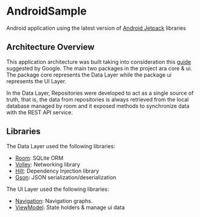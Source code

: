 # AndroidSample

Android application using the latest version of [Android Jetpack](https://developer.android.com/jetpack) libraries

## Architecture Overview

This application architecture was built taking into consideration this [guide](https://developer.android.com/jetpack/guide) suggested by Google. The main two packages in the
project ara core & ui. The package core represents the Data Layer while the package ui represents the UI Layer.

In the Data Layer, Repositories were developed to act as a single source of truth, that is, the data from repositories is always retrieved from the local database
managed by room and it exposed methods to synchronize data with the REST API service.

## Libraries

The Data Layer used the following libraries:

* [Room](https://developer.android.com/jetpack/androidx/releases/room): SQLite ORM
* [Volley](https://google.github.io/volley/): Networking library
* [Hilt](https://developer.android.com/training/dependency-injection/hilt-android): Dependency Injection library
* [Gson](https://github.com/google/gson): JSON serialization/deserialization 

The UI Layer used the following libraries:

* [Navigation](https://developer.android.com/guide/navigation): Navigation graphs.
* [ViewModel](https://developer.android.com/topic/libraries/architecture/viewmodel): State holders & manage ui data
